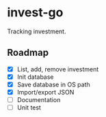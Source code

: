 # invest-go

Tracking investment.

## Roadmap

- [x] List, add, remove investment
- [x] Init database
- [x] Save database in OS path
- [x] Import/export JSON
- [ ] Documentation
- [ ] Unit test
